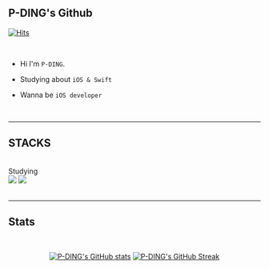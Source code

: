 ## P-DING's Github

[![Hits](https://hits.seeyoufarm.com/api/count/incr/badge.svg?url=https%3A%2F%2Fgithub.com%2FP-Ding%2Fhit-counter&count_bg=%23E9E9E9&title_bg=%23AAAAAA&icon=apple.svg&icon_color=%23FFFFFF&title=HiT&edge_flat=false)](https://hits.seeyoufarm.com)            


<br/>

- Hi I'm `P-DING`.

- Studying about `iOS & Swift`

-  Wanna be `iOS developer`

<br/>




---

## STACKS
<br/>
Studying 
<br/>

<div>
  <img src="https://img.shields.io/badge/ios-000000?style=for-the-badge&logo=ios&logoColor=white">
  <img src="https://img.shields.io/badge/swift-F05138?style=for-the-badge&logo=swift&logoColor=white">
</div>

<br/>

---

## Stats

<br/>

<div align=center>
  
[![P-DING's GitHub stats](https://github-readme-stats.vercel.app/api?username=P-DING&theme=dark&card_width=280&align=left)](https://github.com/anuraghazra/github-readme-stats)
[![P-DING's GitHub Streak](https://streak-stats.demolab.com/?user=P-DING&theme=dark&card_width=380&align=right)](https://git.io/streak-stats)

</div>
<br/><br/>

